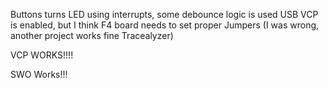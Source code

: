 Buttons turns LED using interrupts, some debounce logic is used
USB VCP is enabled, but I think F4 board needs to set proper Jumpers (I was wrong, another project works fine Tracealyzer)

VCP WORKS!!!!

SWO Works!!!